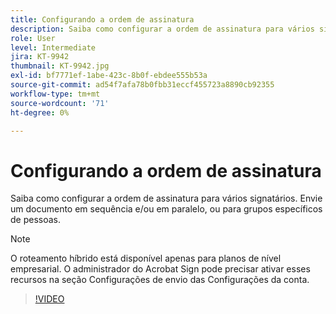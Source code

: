 ```yaml
---
title: Configurando a ordem de assinatura
description: Saiba como configurar a ordem de assinatura para vários signatários
role: User
level: Intermediate
jira: KT-9942
thumbnail: KT-9942.jpg
exl-id: bf7771ef-1abe-423c-8b0f-ebdee555b53a
source-git-commit: ad54f7afa78b0fbb31eccf455723a8890cb92355
workflow-type: tm+mt
source-wordcount: '71'
ht-degree: 0%

---
```


# Configurando a ordem de assinatura

Saiba como configurar a ordem de assinatura para vários signatários. Envie um documento em sequência e/ou em paralelo, ou para grupos específicos de pessoas.

>[!NOTE]
>
>O roteamento híbrido está disponível apenas para planos de nível empresarial. O administrador do Acrobat Sign pode precisar ativar esses recursos na seção Configurações de envio das Configurações da conta.

>[!VIDEO](https://video.tv.adobe.com/v/342249?quality=12&learn=on&hidetitle=true)

